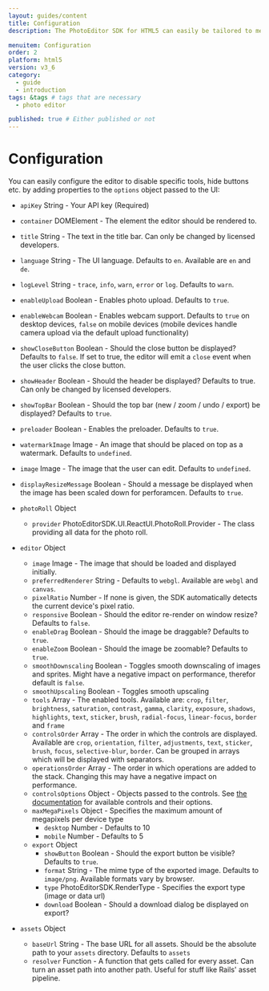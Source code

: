 ```yaml
---
layout: guides/content
title: Configuration
description: The PhotoEditor SDK for HTML5 can easily be tailored to meet your business needs. Learn how to swiftly create the editor your use-case requires.

menuitem: Configuration
order: 2
platform: html5
version: v3_6
category:
  - guide
  - introduction
tags: &tags # tags that are necessary
  - photo editor

published: true # Either published or not
---
```


<!--Check PhotoEditorReactUI.js in the sourcecode -->
# Configuration

You can easily configure the editor to disable specific tools, hide buttons etc. by adding properties
to the `options` object passed to the UI:

  * `apiKey` String - Your API key (Required)
  * `container` DOMElement - The element the editor should be rendered to.
  * `title` String - The text in the title bar. Can only be changed by licensed developers.
  * `language` String - The UI language. Defaults to `en`. Available are `en` and `de`.
  * `logLevel` String - `trace`, `info`, `warn`, `error` or `log`. Defaults to `warn`.
  * `enableUpload` Boolean - Enables photo upload. Defaults to `true`.
  * `enableWebcam` Boolean - Enables webcam support. Defaults to `true` on desktop devices, `false` on mobile devices (mobile devices handle camera upload via the default upload functionality)
  * `showCloseButton` Boolean - Should the close button be displayed? Defaults to `false`. If set to
    true, the editor will emit a `close` event when the user clicks the close button.
  * `showHeader` Boolean - Should the header be displayed? Defaults to true. Can only be changed by licensed developers.
  * `showTopBar` Boolean - Should the top bar (new / zoom / undo / export) be displayed? Defaults to `true`.
  * `preloader` Boolean - Enables the preloader. Defaults to `true`.
  * `watermarkImage` Image - An image that should be placed on top as a watermark. Defaults to `undefined`.
  * `image` Image - The image that the user can edit. Defaults to `undefined`.
  * `displayResizeMessage` Boolean - Should a message be displayed when the image has been scaled down for perforamcen. Defaults to `true`.


  * `photoRoll` Object
    * `provider` PhotoEditorSDK.UI.ReactUI.PhotoRoll.Provider - The class providing all data for the photo roll.

  * `editor` Object
    * `image` Image - The image that should be loaded and displayed initially.
    * `preferredRenderer` String - Defaults to `webgl`. Available are `webgl` and `canvas`.
    * `pixelRatio` Number - If none is given, the SDK automatically detects the current device's
        pixel ratio.
    * `responsive` Boolean - Should the editor re-render on window resize? Defaults to `false`.
    * `enableDrag` Boolean - Should the image be draggable? Defaults to `true`.
    * `enableZoom` Boolean - Should the image be zoomable? Defaults to `true`.
    * `smoothDownscaling` Boolean - Toggles smooth downscaling of images and sprites. Might have
      a negative impact on performance, therefor default is `false`.
    * `smoothUpscaling` Boolean - Toggles smooth upscaling
    * `tools` Array - The enabled tools. Available are: `crop`, `filter`,
      `brightness`, `saturation`, `contrast`, `gamma`, `clarity`, `exposure`, `shadows`, `highlights`,
      `text`, `sticker`, `brush`, `radial-focus`, `linear-focus`, `border` and `frame`
    * `controlsOrder` Array - The order in which the controls are displayed. Available are `crop`,
        `orientation`, `filter`, `adjustments`, `text`, `sticker`, `brush`, `focus`, `selective-blur`, `border`. Can
        be grouped in arrays which will be displayed with separators.
    * `operationsOrder` Array - The order in which operations are added to the stack. Changing
        this may have a negative impact on performance.
    * `controlsOptions` Object - Objects passed to the controls. See [the documentation](http://static.photoeditorsdk.com/docs/html5/PhotoEditorSDK.UI.ReactUI.Controls.html) for available controls and their options.
    * `maxMegaPixels` Object - Specifies the maximum amount of megapixels per device type
      * `desktop` Number - Defaults to 10
      * `mobile` Number - Defaults to 5
    * `export` Object
      * `showButton` Boolean - Should the export button be visible? Defaults to `true`.
      * `format` String - The mime type of the exported image. Defaults to `image/png`. Available
        formats vary by browser.
      * `type` PhotoEditorSDK.RenderType - Specifies the export type (image or data url)
      * `download` Boolean - Should a download dialog be displayed on export?
  * `assets` Object
    * `baseUrl` String - The base URL for all assets. Should be the absolute path to your
        `assets` directory. Defaults to `assets`
    * `resolver` Function - A function that gets called for every asset. Can turn an asset
      path into another path. Useful for stuff like Rails' asset pipeline.



